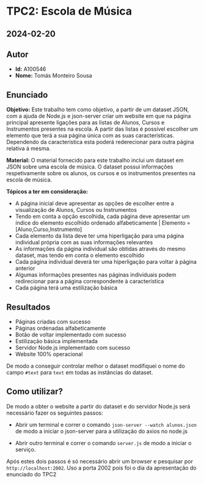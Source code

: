 # TPC2: Escola de Música

## 2024-02-20

## Autor
- **Id:** A100546
- **Nome:** Tomás Monteiro Sousa

## Enunciado

**Objetivo:** Este trabalho tem como objetivo, a partir de um dataset JSON, com a ajuda de Node.js e json-server criar um website em que na página principal apresente ligações para as listas de Alunos, Cursos e Instrumentos presentes na escola. A partir das listas é possível escolher um elemento que terá a sua página única com as suas características. Dependendo da característica esta poderá rederecionar para outra página relativa à mesma.

**Material:** O material fornecido para este trabalho inclui um dataset em JSON sobre uma escola de música. O dataset possui informações respetivamente sobre os alunos, os cursos e os instrumentos presentes na escola de música.

**Tópicos a ter em consideração:**
- A página inicial deve apresentar as opções de escolher entre a visualização de Alunos, Cursos ou Instrumentos
- Tendo em conta a opção escolhida, cada página deve apresentar um índice do elemento escolhido ordenado alfabeticamente | Elemento = [Aluno,Curso,Instrumento]
- Cada elemento da lista deve ter uma hiperligação para uma página individual própria com as suas informações relevantes
- As informações da página individual são obtidas através do mesmo dataset, mas tendo em conta o elemento escolhido
- Cada página individual deverá ter uma hiperligação para voltar à página anterior
- Algumas informações presentes nas páginas individuais podem redirecionar para a página correspondente à característica
- Cada página terá uma estilização básica

## Resultados

- Páginas criadas com sucesso
- Páginas ordenadas alfabeticamente
- Botão de voltar implementado com sucesso
- Estilização básica implementada
- Servidor Node.js implementado com sucesso
- Website 100% operacional

De modo a conseguir controlar melhor o dataset modifiquei o nome do campo  `#text` para `text` em todas as instâncias do dataset. 

## Como utilizar?

De modo a obter o website a partir do dataset e do servidor Node.js será necessário fazer os seguintes passos:

- Abrir um terminal e correr o comando `json-server --watch alunos.json` de modo a iniciar o json-server para a utilização do axios no node.js

- Abrir outro terminal e correr o comando `server.js` de modo a iniciar o serviço.

Após estes dois passos é só necessário abrir um browser e pesquisar por `http://localhost:2002`. Uso a porta 2002 pois foi o dia da apresentação do enunciado do TPC2
